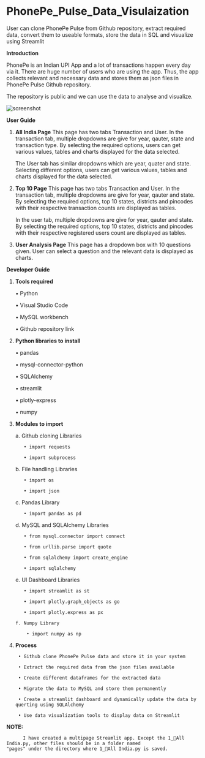 # PhonePe_Pulse_Data_Visulaization
User can clone PhonePe Pulse from Github repository, extract required data, convert them to useable formats, store the data in SQL and visualize using Streamlit

**Introduction**

PhonePe is an Indian UPI App and a lot of transactions happen every day via it. There are huge number of users who are using the app.
Thus, the app collects relevant and necessary data and stores them as json files in PhonePe Pulse Github repository.

The repository is public and we can use the data to analyse and visualize.

![screenshot](https://github.com/user-attachments/assets/e4cd0df2-003f-4951-877d-29995bdd7952)

**User Guide**
1. **All India Page**
     This page has two tabs Transaction and User. In the transaction tab, multiple dropdowns are give for year, qauter, state and transaction type. By selecting the required options, users can get various values, tables and charts displayed for the data selected.

    The User tab has similar dropdowns which are year, quater and state. Selecting different options, users can get various values, tables and charts displayed for the data selected.
   
2. **Top 10 Page**
    This page has two tabs Transaction and User. In the transaction tab, multiple dropdowns are give for year, qauter and state. By selecting the required options, top 10 states, districts and pincodes with their respective transaction counts are displayed as tables.

   In the user tab, multiple dropdowns are give for year, qauter and state. By selecting the required options, top 10 states, districts and pincodes with their respective registered users count are displayed as tables.

3. **User Analysis Page**
    This page has a dropdown box with 10 questions given. User can select a question and the relevant data is displayed as charts.


**Developer Guide**

1. **Tools required**
         
      •	 Python
   
      •	 Visual Studio Code
    
      •	 MySQL workbench
   
      •	 Github repository link


2. **Python libraries to install**
     
      •	pandas
   
      •	mysql-connector-python
   
      •	SQLAlchemy
   
      •	streamlit

      •	plotly-express

      •	numpy


3. **Modules to import**
   
      a. Github cloning Libraries
   
          •	import requests

          •	import subprocess

      b. File handling Libraries
   
          •	import os

          •	import json

      c. Pandas Library
   
          •	import pandas as pd

      d. MySQL and SQLAlchemy Libraries
   
          •	from mysql.connector import connect
   
          •	from urllib.parse import quote
   
          •	from sqlalchemy import create_engine
   
          •	import sqlalchemy

      e. UI Dashboard Libraries
   
          •	import streamlit as st

          • import plotly.graph_objects as go
   
          •	import plotly.express as px

       f. Numpy Library

           • import numpy as np

4. **Process**

        • Github clone PhonePe Pulse data and store it in your system

        • Extract the required data from the json files available

        • Create different dataframes for the extracted data

        • Migrate the data to MySQL and store them permanently

        • Create a streamlit dashboard and dynamically update the data by querting using SQLAlchemy

        • Use data visualization tools to display data on Streamlit

**NOTE:**

	      I have created a multipage Streamlit app. Except the 1_🏴All India.py, other files should be in a folder named 
 	"pages" under the directory where 1_🏴All India.py is saved.
